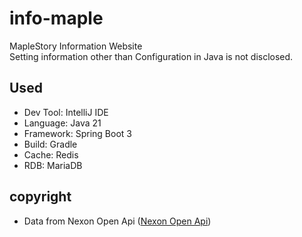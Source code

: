 # info-maple
MapleStory Information Website  
Setting information other than Configuration in Java is not disclosed.

## Used
- Dev Tool: IntelliJ IDE
- Language: Java 21
- Framework: Spring Boot 3
- Build: Gradle
- Cache: Redis
- RDB: MariaDB


## copyright
- Data from Nexon Open Api ([Nexon Open Api](https://openapi.nexon.com/))
